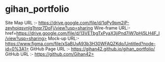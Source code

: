 # gihan_portfolio
Site Map URL :- https://drive.google.com/file/d/1qPy9pm2jP-zeyhoiqsvnlg1hrqr7DoFj/view?usp=sharing
Wire-frame URL:- href=https://drive.google.com/file/d/13VETbgTxPyaX3jiPnd7iW7pHj5LH4F_I/view?usp=sharing>
Mock-up URL:- https://www.figma.com/file/xSaBUvA93b3H30WFAQZKdo/Untitled?node-id=0%3A1>
GitHub Page URL :- https://gihan42.github.io/gihan_portfolio/
GitHub URL :- https://github.com/Gihan42>
